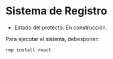 <h1> Sistema de Registro </h1>

- Estado del protecto: En construcción.

Para ejecutar el sistema, debesponer:

```rmp install react```
